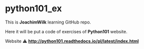 # python101_ex
This is **JoachimWilk** learning GitHub repo.

Here it will be put a code of exercises of **Python101** website.

Website :warning: **http://python101.readthedocs.io/pl/latest/index.html**


